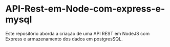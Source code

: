 # API-Rest-em-Node-com-express-e-mysql
Este repositório aborda a criação de uma API REST em NodeJS com Express e armazenamento dos dados em postgresSQL.
